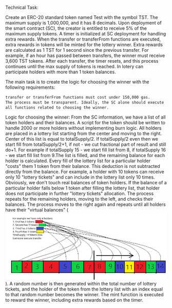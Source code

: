 Technical Task:

Create an ERC-20 standard token named Test with the symbol TST. The maximum supply is 1,000,000, and it has 8 decimals. Upon deployment of the smart contract (SC), the creator is entitled to receive 5% of the maximum supply tokens. A timer is initialized at SC deployment for handling extra rewards. When the transfer or transferFrom functions are executed, extra rewards in tokens will be minted for the lottery winner. Extra rewards are calculated as 1 TST for 1 second since the previous transfer. For example, if an hour has passed between transfers, the winner must receive 3,600 TST tokens. After each transfer, the timer resets, and this process continues until the max supply of tokens is reached. In lotery can participate holders with more than 1 token balances.

The main task is to create the logic for choosing the winner with the following requirements:

    transfer or transferFrom functions must cost under 150,000 gas.
    The process must be transparent. Ideally, the SC alone should execute all functions related to choosing the winner.

Logic for choosing the winner:
From the SC information, we have a list of all token holders and their balances. A script for the token should be written to handle 2000 or more holders without implementing burn logic. All holders are placed in a lottery list starting from the center and moving to the right. Center of this list is equal to totalSupply/2. If totalSupply/2 even then we start fill from totalSupply/2+1, if not - we cut fractional part of result and still do+1. For example if totalSupply 15 - we start fill list from 8, if totalSupply 16 - we start fill list from 9.The list is filled, and the remaining balance for each holder is calculated. Every fill of the lottery list for a particular holder "costs" them 1 token from their balance. This deduction is not subtracted directly from the balance. For example, a holder with 10 tokens can receive only 10 "lottery tickets" and can include in the lottery list only 10 times. Obviously, we don't touch real balances of token holders. If the balance of a particular holder falls below 1 token after filling the lottery list, that holder does not participate in further "lottery tickets" allocation. The process repeats for the remaining holders, moving to the left, and checks their balances. The process moves to the right again and repeats until all holders have their "virtual balances" (![see algorithm in Picture1](./Picture1.jpg)). A random number is then generated within the total number of lottery tickets, and the holder of the token from the lottery list with an index equal to that random number becomes the winner. The mint function is executed to reward the winner, including extra rewards based on the timer. 

